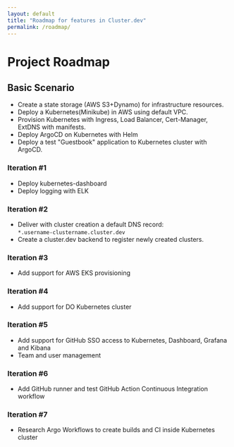 ```yaml
---
layout: default
title: "Roadmap for features in Cluster.dev"
permalink: /roadmap/
---
```

# Project Roadmap

## Basic Scenario

- Create a state storage (AWS S3+Dynamo) for infrastructure resources.
- Deploy a Kubernetes(Minikube) in AWS using default VPC.
- Provision Kubernetes with Ingress, Load Balancer, Cert-Manager, ExtDNS with manifests.
- Deploy ArgoCD on Kubernetes with Helm
- Deploy a test "Guestbook" application to Kubernetes cluster with ArgoCD.

### Iteration #1

- Deploy kubernetes-dashboard
- Deploy logging with ELK

### Iteration #2

- Deliver with cluster creation a default DNS record:  
  `*.username-clustername.cluster.dev`
- Create a cluster.dev backend to register newly created clusters.

### Iteration #3

- Add support for AWS EKS provisioning

### Iteration #4

- Add support for DO Kubernetes cluster

### Iteration #5

- Add support for GitHub SSO access to Kubernetes, Dashboard, Grafana and Kibana
- Team and user management

### Iteration #6

- Add GitHub runner and test GitHub Action Continuous Integration workflow

### Iteration #7

- Research Argo Workflows to create builds and CI inside Kubernetes cluster
